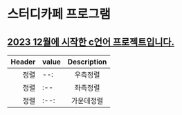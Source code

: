 # 스터디카페 프로그램
<u>2023 12월에 시작한 c언어 프로젝트입니다.</u> 
-----------------------------------------
| Header | value | Description |
| --: | :-- | :--: |
| 정렬 | --: | 우측정렬 |
| 정렬 | :-- | 좌측정렬 |
| 정렬 | :--: | 가운데정렬 |
